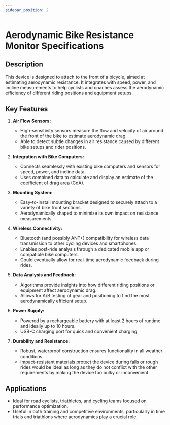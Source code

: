 ```yaml
---
sidebar_position: 2
---
```


# Aerodynamic Bike Resistance Monitor Specifications

## Description

This device is designed to attach to the front of a bicycle, aimed at estimating aerodynamic resistance. It integrates with speed, power, and incline measurements to help cyclists and coaches assess the aerodynamic efficiency of different riding positions and equipment setups.

## Key Features

1. **Air Flow Sensors:**
   - High-sensitivity sensors measure the flow and velocity of air around the front of the bike to estimate aerodynamic drag.
   - Able to detect subtle changes in air resistance caused by different bike setups and rider positions.

2. **Integration with Bike Computers:**
   - Connects seamlessly with existing bike computers and sensors for speed, power, and incline data.
   - Uses combined data to calculate and display an estimate of the coefficient of drag area (CdA).

3. **Mounting System:**
   - Easy-to-install mounting bracket designed to securely attach to a variety of bike front sections.
   - Aerodynamically shaped to minimize its own impact on resistance measurements.

4. **Wireless Connectivity:**
   - Bluetooth (and possibly ANT+) compatibility for wireless data transmission to other cycling devices and smartphones.
   - Enables post-ride analysis through a dedicated mobile app or compatible bike computers.
   - Could eventually allow for real-time aerodynamic feedback during rides.

5. **Data Analysis and Feedback:**
   - Algorithms provide insights into how different riding positions or equipment affect aerodynamic drag.
   - Allows for A/B testing of gear and positioning to find the most aerodynamically efficient setup.

6. **Power Supply:**
   - Powered by a rechargeable battery with at least 2 hours of runtime and ideally up to 10 hours.
   - USB-C charging port for quick and convenient charging.

8. **Durability and Resistance:**
   - Robust, waterproof construction ensures functionality in all weather conditions.
   - Impact-resistant materials protect the device during falls or rough rides would be ideal as long as they do not conflict with the other requirements by making the device too bulky or inconvenient.

## Applications

- Ideal for road cyclists, triathletes, and cycling teams focused on performance optimization.
- Useful in both training and competitive environments, particularly in time trials and triathlons where aerodynamics play a crucial role.

